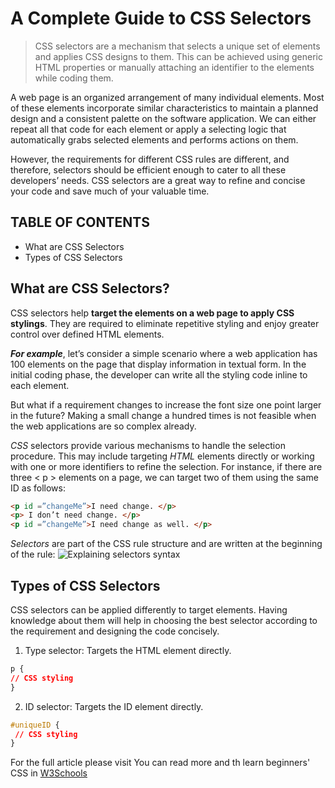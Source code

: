 # A Complete Guide to CSS Selectors

> CSS selectors are a mechanism that selects a unique set of elements and applies CSS designs to them. This can be achieved using generic HTML properties or manually attaching an identifier to the elements while coding them.

A web page is an organized arrangement of many individual elements. Most of these elements incorporate similar characteristics to maintain a planned design and a consistent palette on the software application. We can either repeat all that code for each element or apply a selecting logic that automatically grabs selected elements and performs actions on them.

However, the requirements for different CSS rules are different, and therefore, selectors should be efficient enough to cater to all these developers’ needs. CSS selectors are a great way to refine and concise your code and save much of your valuable time.

## TABLE OF CONTENTS

- What are CSS Selectors
- Types of CSS Selectors

## What are CSS Selectors?

CSS selectors help **target the elements on a web page to apply CSS stylings**. They are required to eliminate repetitive styling and enjoy greater control over defined HTML elements.

**_For example_**, let’s consider a simple scenario where a web application has 100 elements on the page that display information in textual form. In the initial coding phase, the developer can write all the styling code inline to each element.

But what if a requirement changes to increase the font size one point larger in the future? Making a small change a hundred times is not feasible when the web applications are so complex already.

_CSS_ selectors provide various mechanisms to handle the selection procedure. This may include targeting _HTML_ elements directly or working with one or more identifiers to refine the selection. For instance, if there are three < p > elements on a page, we can target two of them using the same ID as follows:

```HTML
<p id =”changeMe”>I need change. </p>
<p> I don’t need change. </p>
<p id =”changeMe”>I need change as well. </p>
```

_Selectors_ are part of the CSS rule structure and are written at the beginning of the rule:
![Explaining selectors syntax](https://i0.wp.com/learntheweb.org/wp-content/uploads/2022/12/csssyntax.png?w=547&ssl=1)

## Types of CSS Selectors

CSS selectors can be applied differently to target elements. Having knowledge about them will help in choosing the best selector according to the requirement and designing the code concisely.

1. Type selector: Targets the HTML element directly.

```CSS
p {
// CSS styling
}
```

2. ID selector: Targets the ID element directly.

```CSS
#uniqueID {
 // CSS styling
}
```

For the full article please visit
You can read more and th learn beginners' CSS in [W3Schools](https://www.w3schools.com/CSS/default.asp)
